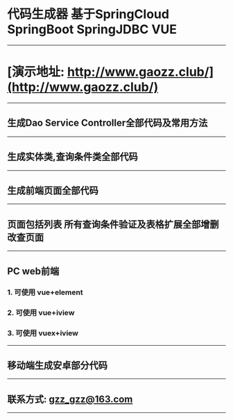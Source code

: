 # 代码生成器 基于SpringCloud SpringBoot SpringJDBC VUE
***
# [演示地址: http://www.gaozz.club/](http://www.gaozz.club/)
***
## 生成Dao Service Controller全部代码及常用方法
***
## 生成实体类,查询条件类全部代码
***
## 生成前端页面全部代码
***
## 页面包括列表 所有查询条件验证及表格扩展全部增删改查页面
***
## PC web前端
### 1. 可使用 vue+element
### 2. 可使用 vue+iview
### 3. 可使用 vuex+iview
***
## 移动端生成安卓部分代码
***
## 联系方式: gzz_gzz@163.com
***
